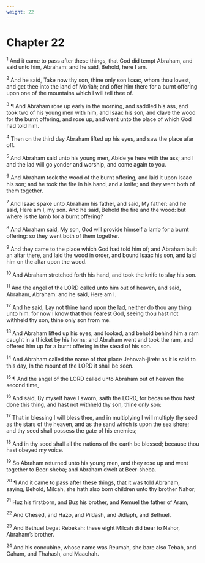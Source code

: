 ```yaml
---
weight: 22
---
```


# Chapter 22

<sup>1</sup> And it came to pass after these things, that God did tempt Abraham, and said unto him, Abraham: and he said, Behold, here I am. 

<sup>2</sup> And he said, Take now thy son, thine only son Isaac, whom thou lovest, and get thee into the land of Moriah; and offer him there for a burnt offering upon one of the mountains which I will tell thee of. 

<sup>3</sup> ¶ And Abraham rose up early in the morning, and saddled his ass, and took two of his young men with him, and Isaac his son, and clave the wood for the burnt offering, and rose up, and went unto the place of which God had told him. 

<sup>4</sup> Then on the third day Abraham lifted up his eyes, and saw the place afar off. 

<sup>5</sup> And Abraham said unto his young men, Abide ye here with the ass; and I and the lad will go yonder and worship, and come again to you. 

<sup>6</sup> And Abraham took the wood of the burnt offering, and laid it upon Isaac his son; and he took the fire in his hand, and a knife; and they went both of them together. 

<sup>7</sup> And Isaac spake unto Abraham his father, and said, My father: and he said, Here am I, my son. And he said, Behold the fire and the wood: but where is the lamb for a burnt offering? 

<sup>8</sup> And Abraham said, My son, God will provide himself a lamb for a burnt offering: so they went both of them together. 

<sup>9</sup> And they came to the place which God had told him of; and Abraham built an altar there, and laid the wood in order, and bound Isaac his son, and laid him on the altar upon the wood. 

<sup>10</sup> And Abraham stretched forth his hand, and took the knife to slay his son. 

<sup>11</sup> And the angel of the LORD called unto him out of heaven, and said, Abraham, Abraham: and he said, Here am I. 

<sup>12</sup> And he said, Lay not thine hand upon the lad, neither do thou any thing unto him: for now I know that thou fearest God, seeing thou hast not withheld thy son, thine only son from me. 

<sup>13</sup> And Abraham lifted up his eyes, and looked, and behold behind him a ram caught in a thicket by his horns: and Abraham went and took the ram, and offered him up for a burnt offering in the stead of his son. 

<sup>14</sup> And Abraham called the name of that place Jehovah-jireh: as it is said to this day, In the mount of the LORD it shall be seen. 

<sup>15</sup> ¶ And the angel of the LORD called unto Abraham out of heaven the second time, 

<sup>16</sup> And said, By myself have I sworn, saith the LORD, for because thou hast done this thing, and hast not withheld thy son, thine only son: 

<sup>17</sup> That in blessing I will bless thee, and in multiplying I will multiply thy seed as the stars of the heaven, and as the sand which is upon the sea shore; and thy seed shall possess the gate of his enemies; 

<sup>18</sup> And in thy seed shall all the nations of the earth be blessed; because thou hast obeyed my voice. 

<sup>19</sup> So Abraham returned unto his young men, and they rose up and went together to Beer-sheba; and Abraham dwelt at Beer-sheba. 

<sup>20</sup> ¶ And it came to pass after these things, that it was told Abraham, saying, Behold, Milcah, she hath also born children unto thy brother Nahor; 

<sup>21</sup> Huz his firstborn, and Buz his brother, and Kemuel the father of Aram, 

<sup>22</sup> And Chesed, and Hazo, and Pildash, and Jidlaph, and Bethuel. 

<sup>23</sup> And Bethuel begat Rebekah: these eight Milcah did bear to Nahor, Abraham’s brother. 

<sup>24</sup> And his concubine, whose name was Reumah, she bare also Tebah, and Gaham, and Thahash, and Maachah. 



